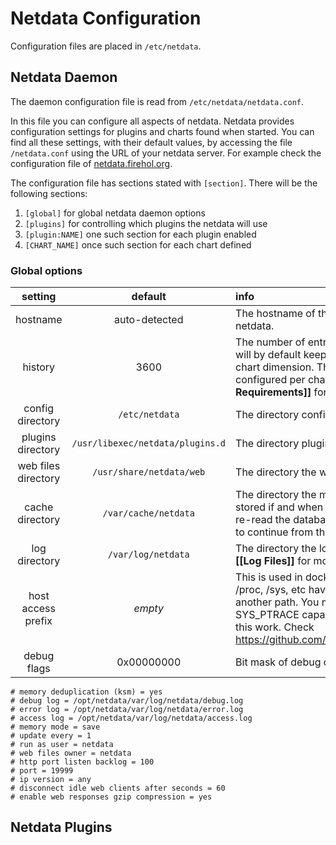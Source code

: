 # Netdata Configuration

Configuration files are placed in `/etc/netdata`.

## Netdata Daemon

The daemon configuration file is read from `/etc/netdata/netdata.conf`.

In this file you can configure all aspects of netdata. Netdata provides configuration settings for plugins and charts found when started. You can find all these settings, with their default values, by accessing the file `/netdata.conf` using the URL of your netdata server. For example check the configuration file of [netdata.firehol.org](http://netdata.firehol.org/netdata.conf).

The configuration file has sections stated with `[section]`. There will be the following sections:

1. `[global]` for global netdata daemon options
2. `[plugins]` for controlling which plugins the netdata will use
3. `[plugin:NAME]` one such section for each plugin enabled
4. `[CHART_NAME]` once such section for each chart defined

### Global options

setting | default | info
:------:|:-------:|:----
hostname|auto-detected|The hostname of the computer running netdata.
history|3600|The number of entries the netdata daemon will by default keep in memory for each chart dimension. This setting can also be configured per chart. Check **[[Memory Requirements]]** for more information.
config directory|`/etc/netdata`|The directory configuration files are kept.
plugins directory|`/usr/libexec/netdata/plugins.d`|The directory plugin programs are kept.
web files directory|`/usr/share/netdata/web`|The directory the web static files are kept.
cache directory|`/var/cache/netdata`|The directory the memory database will be stored if and when netdata exits. Netdata will re-read the database when it will start again, to continue from the same point.
log directory|`/var/log/netdata`|The directory the log files are kept. Check **[[Log Files]]** for more information.
host access prefix|*empty*|This is used in docker environments where /proc, /sys, etc have to be accessed via another path. You may also have to set SYS_PTRACE capability on the docker for this work. Check https://github.com/firehol/netdata/issues/43.
debug flags|0x00000000|Bit mask of debug options to enable.

	# memory deduplication (ksm) = yes
	# debug log = /opt/netdata/var/log/netdata/debug.log
	# error log = /opt/netdata/var/log/netdata/error.log
	# access log = /opt/netdata/var/log/netdata/access.log
	# memory mode = save
	# update every = 1
	# run as user = netdata
	# web files owner = netdata
	# http port listen backlog = 100
	# port = 19999
	# ip version = any
	# disconnect idle web clients after seconds = 60
	# enable web responses gzip compression = yes


## Netdata Plugins
